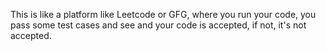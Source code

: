 This is like a platform like Leetcode or GFG, where you run your code, you pass some test cases and see and your code is accepted, if not, it's not accepted.
